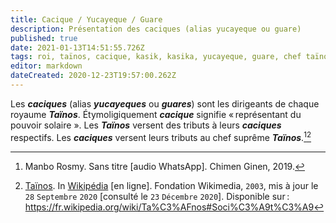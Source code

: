 ```yaml
---
title: Cacique / Yucayeque / Guare
description: Présentation des caciques (alias yucayeque ou guare)
published: true
date: 2021-01-13T14:51:55.726Z
tags: roi, taïnos, cacique, kasik, kasika, yucayeque, guare, chef taïnos, roi taïnos, chef
editor: markdown
dateCreated: 2020-12-23T19:57:00.262Z
---
```


Les ***caciques*** (alias ***yucayeques*** ou ***guares***) sont les dirigeants de chaque royaume ***Taïnos***. Étymoligiquement ***cacique*** signifie « représentant du pouvoir solaire ».
Les ***Taïnos*** versent des tributs à leurs ***caciques*** respectifs. Les ***caciques*** versent leurs tributs au chef suprême ***Taïnos***.[^1][^3]

[^1]: Manbo Rosmy. Sans titre [audio WhatsApp]. Chimen Ginen, 2019.

[^3]: [Taïnos](https://fr.wikipedia.org/wiki/Ta%C3%AFnos#Soci%C3%A9t%C3%A9). In [Wikipédia](https://wikipedia.org) [en ligne]. Fondation Wikimedia, `2003`, mis à jour le `28` `Septembre` `2020` [consulté le `23` `Décembre` `2020`]. Disponible sur : https://fr.wikipedia.org/wiki/Ta%C3%AFnos#Soci%C3%A9t%C3%A9